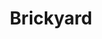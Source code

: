 ---
events:
- audio_id: sa-rwb-008
  building: Brickyard
  categories: brickyard
  description: "On the weekend of King's death approximately 200 white students and\
    \ faculty (from UNC and Duke as well as NCSU) gathered in the Brickyard intending\
    \ to march on the State Capitol Building in an attempt to speak with Governor\
    \ Dan Moore. The ultimate goal of the march was to present a petition to the governor\
    \ that showed (as stated in the Technician student newspaper) \"the Negro community\
    \ that concern exists among whites by presenting written grievances to the governor.\"\
    \ However, the march did not go forward as planned. After the Raleigh Police Department\
    \ stopped the group at Winston Hall, Chancellor Caldwell plead with protesters\
    \ to disperse peacefully, saying, \"I wept tears when Martin Luther King died;\
    \ I loved that man. But you don'\xC2\x92t have to demonstrate by breaking the\
    \ law.\" With threats of arrest looming, and National Guard troops waiting farther\
    \ down Hillsborough St. to intercept the march, the protesters dispersed as requested.\
    \ The following Monday, a smaller group went to the Capitol and presented the\
    \ petition to a gubernatorial aide, who promised that the governor would read\
    \ it."
  event_decade: '1960'
  event_id: '82'
  excerpt: "On the weekend of King's death approximately 200 white students and faculty\
    \ (from UNC and Duke as well as NCSU) gathered in the Brickyard intending to march\
    \ on the State Capitol Building in an attempt to speak with Governor Dan Moore.\
    \ The ultimate goal of the march was to present a petition to the governor that\
    \ showed (as stated in the Technician student newspaper) \"the Negro community\
    \ that concern exists among whites by presenting written grievances to the governor.\"\
    \ However, the march did not go forward as planned. After the Raleigh Police Department\
    \ stopped the group at Winston Hall, Chancellor Caldwell plead with protesters\
    \ to disperse peacefully, saying, \"I wept tears when Martin Luther King died;\
    \ I loved that man. But you don'\xC2\x92t have to demonstrate by breaking the\
    \ law.\" With threats of arrest looming, and National Guard troops waiting farther\
    \ down Hillsborough St. to intercept the march, the protesters dispersed as requested.\
    \ The following Monday, a smaller group went to the Capitol and presented the\
    \ petition to a gubernatorial aide, who promised that the governor would read\
    \ it."
  image id (orig): 0003078
  image_caption: University Plaza and Harrelson Hall at night
  image_id: 0003078
  image_link: https://d.lib.ncsu.edu/collections/catalog/0003078
  redirect_from: /events/18/index.html
  start_date: 4/6/1968
  title: Student Reaction to Martin Luther King, Jr. Assasination
  year: '1968'
lat: '35.787068'
layout: post
lng: '-78.670528'
order: 9
permalink: places/brickyard/
place: brickyard
route:
  code: Ok
  routes:
  - distance: 787
    duration: 563.225
    geometry:
      coordinates:
      - - -78.670485
        - 35.787326
      - - -78.670458
        - 35.787345
      - - -78.670412
        - 35.787336
      - - -78.67036
        - 35.787325
      - - -78.670106
        - 35.787266
      - - -78.669779
        - 35.787189
      - - -78.669725
        - 35.787176
      - - -78.669594
        - 35.78715
      - - -78.66956
        - 35.787143
      - - -78.669511
        - 35.787137
      - - -78.669481
        - 35.787129
      - - -78.669454
        - 35.787114
      - - -78.669415
        - 35.787088
      - - -78.669384
        - 35.787072
      - - -78.669361
        - 35.787063
      - - -78.669345
        - 35.787059
      - - -78.669244
        - 35.787048
      - - -78.669187
        - 35.787205
      - - -78.669163
        - 35.787278
      - - -78.669096
        - 35.7875
      - - -78.669077
        - 35.787564
      - - -78.669065
        - 35.787623
      - - -78.669065
        - 35.787643
      - - -78.669087
        - 35.787656
      - - -78.669143
        - 35.787669
      - - -78.669473
        - 35.787755
      - - -78.669507
        - 35.787765
      - - -78.669543
        - 35.787779
      - - -78.669561
        - 35.787792
      - - -78.669611
        - 35.78784
      - - -78.669783
        - 35.787885
      - - -78.669893
        - 35.787916
      - - -78.669954
        - 35.787933
      - - -78.670046
        - 35.78796
      - - -78.67017
        - 35.78799
      - - -78.67052
        - 35.788083
      - - -78.670757
        - 35.788132
      - - -78.670885
        - 35.788158
      - - -78.671238
        - 35.788234
      - - -78.671318
        - 35.788263
      - - -78.671417
        - 35.78829
      - - -78.671967
        - 35.78841
      - - -78.67207
        - 35.788458
      - - -78.672166
        - 35.788475
      - - -78.672904
        - 35.788641
      - - -78.673107
        - 35.788682
      - - -78.673156
        - 35.788689
      - - -78.673184
        - 35.788679
      - - -78.673224
        - 35.788638
      - - -78.67327
        - 35.788666
      - - -78.673311
        - 35.788691
      - - -78.673319
        - 35.7887
      - - -78.673322
        - 35.78871
      - - -78.673326
        - 35.788723
      - - -78.67333
        - 35.788744
      - - -78.673336
        - 35.788772
      - - -78.673375
        - 35.788821
      - - -78.673404
        - 35.788837
      - - -78.674337
        - 35.789032
      - - -78.674346
        - 35.789005
      - - -78.674362
        - 35.788972
      - - -78.674386
        - 35.788933
      - - -78.674419
        - 35.788881
      - - -78.674451
        - 35.788846
      - - -78.674488
        - 35.788684
      - - -78.674494
        - 35.788629
      - - -78.67408
        - 35.788539
      type: LineString
    legs:
    - admins:
      - iso_3166_1: US
        iso_3166_1_alpha3: USA
      distance: 787
      duration: 563.225
      steps:
      - distance: 8
        driving_side: right
        duration: 5.634
        geometry:
          coordinates:
          - - -78.670485
            - 35.787326
          - - -78.670458
            - 35.787345
          - - -78.670412
            - 35.787336
          type: LineString
        intersections:
        - admin_index: 0
          bearings:
          - 80
          entry:
          - true
          geometry_index: 0
          is_urban: true
          location:
          - -78.670485
          - 35.787326
          mapbox_streets_v8:
            class: service
          out: 0
        maneuver:
          bearing_after: 80
          bearing_before: 0
          instruction: Walk east on the walkway.
          location:
          - -78.670485
          - 35.787326
          type: depart
        mode: walking
        name: ''
        weight: 5.634
      - distance: 5
        driving_side: right
        duration: 3.521
        geometry:
          coordinates:
          - - -78.670412
            - 35.787336
          - - -78.67036
            - 35.787325
          type: LineString
        intersections:
        - admin_index: 0
          bearings:
          - 105
          - 260
          entry:
          - true
          - false
          geometry_index: 2
          in: 1
          is_urban: true
          location:
          - -78.670412
          - 35.787336
          mapbox_streets_v8:
            class: service
          out: 0
          turn_weight: 30
        maneuver:
          bearing_after: 105
          bearing_before: 80
          instruction: Continue.
          location:
          - -78.670412
          - 35.787336
          modifier: straight
          type: new name
        mode: walking
        name: ''
        weight: 33.521
      - distance: 75
        driving_side: right
        duration: 52.817
        geometry:
          coordinates:
          - - -78.67036
            - 35.787325
          - - -78.670106
            - 35.787266
          - - -78.669779
            - 35.787189
          - - -78.669725
            - 35.787176
          - - -78.669594
            - 35.78715
          - - -78.66956
            - 35.787143
          type: LineString
        intersections:
        - admin_index: 0
          bearings:
          - 106
          - 285
          duration: 38.732
          entry:
          - true
          - false
          geometry_index: 3
          in: 1
          is_urban: true
          location:
          - -78.67036
          - 35.787325
          mapbox_streets_v8:
            class: service
          out: 0
          weight: 38.732
        - admin_index: 0
          bearings:
          - 107
          - 286
          duration: 3.521
          entry:
          - true
          - false
          geometry_index: 5
          in: 1
          is_urban: true
          location:
          - -78.669779
          - 35.787189
          mapbox_streets_v8:
            class: service
          out: 0
          weight: 3.521
        - admin_index: 0
          bearings:
          - 104
          - 287
          duration: 8.451
          entry:
          - true
          - false
          geometry_index: 6
          in: 1
          is_urban: true
          location:
          - -78.669725
          - 35.787176
          mapbox_streets_v8:
            class: service
          out: 0
          weight: 8.451
        - admin_index: 0
          bearings:
          - 104
          - 284
          entry:
          - true
          - false
          geometry_index: 7
          in: 1
          is_urban: true
          location:
          - -78.669594
          - 35.78715
          mapbox_streets_v8:
            class: service
          out: 0
        maneuver:
          bearing_after: 106
          bearing_before: 105
          instruction: Continue on the walkway.
          location:
          - -78.67036
          - 35.787325
          modifier: straight
          type: new name
        mode: walking
        name: ''
        weight: 52.817
      - distance: 31
        driving_side: right
        duration: 21.831
        geometry:
          coordinates:
          - - -78.66956
            - 35.787143
          - - -78.669511
            - 35.787137
          - - -78.669481
            - 35.787129
          - - -78.669454
            - 35.787114
          - - -78.669415
            - 35.787088
          - - -78.669384
            - 35.787072
          - - -78.669361
            - 35.787063
          - - -78.669345
            - 35.787059
          - - -78.669244
            - 35.787048
          type: LineString
        intersections:
        - admin_index: 0
          bearings:
          - 103
          - 284
          entry:
          - true
          - false
          geometry_index: 8
          in: 1
          is_urban: true
          location:
          - -78.66956
          - 35.787143
          mapbox_streets_v8:
            class: service
          out: 0
        maneuver:
          bearing_after: 103
          bearing_before: 104
          instruction: Keep left to take the walkway.
          location:
          - -78.66956
          - 35.787143
          modifier: slight left
          type: fork
        mode: walking
        name: ''
        weight: 21.831
      - distance: 165
        driving_side: right
        duration: 118.197
        geometry:
          coordinates:
          - - -78.669244
            - 35.787048
          - - -78.669187
            - 35.787205
          - - -78.669163
            - 35.787278
          - - -78.669096
            - 35.7875
          - - -78.669077
            - 35.787564
          - - -78.669065
            - 35.787623
          - - -78.669065
            - 35.787643
          - - -78.669087
            - 35.787656
          - - -78.669143
            - 35.787669
          - - -78.669473
            - 35.787755
          - - -78.669507
            - 35.787765
          - - -78.669543
            - 35.787779
          - - -78.669561
            - 35.787792
          - - -78.669611
            - 35.78784
          - - -78.669783
            - 35.787885
          - - -78.669893
            - 35.787916
          - - -78.669954
            - 35.787933
          - - -78.670046
            - 35.78796
          type: LineString
        intersections:
        - admin_index: 0
          bearings:
          - 16
          - 278
          duration: 12.676
          entry:
          - true
          - false
          geometry_index: 16
          in: 1
          is_urban: true
          location:
          - -78.669244
          - 35.787048
          mapbox_streets_v8:
            class: service
          out: 0
          weight: 12.676
        - admin_index: 0
          bearings:
          - 15
          - 196
          duration: 24.944
          entry:
          - true
          - false
          geometry_index: 17
          in: 1
          is_urban: true
          location:
          - -78.669187
          - 35.787205
          mapbox_streets_v8:
            class: service
          out: 0
          turn_duration: 1
          turn_weight: 1
          weight: 24.944
        - admin_index: 0
          bearings:
          - 13
          - 194
          duration: 11.268
          entry:
          - true
          - false
          geometry_index: 19
          in: 1
          is_urban: true
          location:
          - -78.669096
          - 35.7875
          mapbox_streets_v8:
            class: service
          out: 0
          weight: 11.268
        - admin_index: 0
          bearings:
          - 187
          - 293
          duration: 57.746
          entry:
          - false
          - true
          geometry_index: 22
          in: 0
          is_urban: true
          location:
          - -78.669065
          - 35.787643
          mapbox_streets_v8:
            class: service
          out: 1
          weight: 57.746
        - admin_index: 0
          bearings:
          - 109
          - 289
          entry:
          - false
          - true
          geometry_index: 31
          in: 0
          is_urban: true
          location:
          - -78.669893
          - 35.787916
          mapbox_streets_v8:
            class: service
          out: 1
          turn_duration: 1
          turn_weight: 1
        maneuver:
          bearing_after: 16
          bearing_before: 98
          instruction: Turn left onto the walkway.
          location:
          - -78.669244
          - 35.787048
          modifier: left
          type: turn
        mode: walking
        name: ''
        weight: 118.197
      - distance: 301
        driving_side: right
        duration: 215.972
        geometry:
          coordinates:
          - - -78.670046
            - 35.78796
          - - -78.67017
            - 35.78799
          - - -78.67052
            - 35.788083
          - - -78.670757
            - 35.788132
          - - -78.670885
            - 35.788158
          - - -78.671238
            - 35.788234
          - - -78.671318
            - 35.788263
          - - -78.671417
            - 35.78829
          - - -78.671967
            - 35.78841
          - - -78.67207
            - 35.788458
          - - -78.672166
            - 35.788475
          - - -78.672904
            - 35.788641
          - - -78.673107
            - 35.788682
          - - -78.673156
            - 35.788689
          - - -78.673184
            - 35.788679
          - - -78.673224
            - 35.788638
          type: LineString
        intersections:
        - admin_index: 0
          bearings:
          - 110
          - 287
          duration: 9.451
          entry:
          - false
          - true
          geometry_index: 33
          in: 0
          is_urban: true
          location:
          - -78.670046
          - 35.78796
          mapbox_streets_v8:
            class: service
          out: 1
          turn_duration: 1
          turn_weight: 1
          weight: 9.451
        - admin_index: 0
          bearings:
          - 107
          - 288
          duration: 39.732
          entry:
          - false
          - true
          geometry_index: 34
          in: 0
          is_urban: true
          location:
          - -78.67017
          - 35.78799
          mapbox_streets_v8:
            class: service
          out: 1
          turn_duration: 1
          turn_weight: 1
          weight: 39.732
        - admin_index: 0
          bearings:
          - 104
          - 284
          duration: 8.451
          entry:
          - false
          - true
          geometry_index: 36
          in: 0
          is_urban: true
          location:
          - -78.670757
          - 35.788132
          mapbox_streets_v8:
            class: service
          out: 1
          weight: 8.451
        - admin_index: 0
          bearings:
          - 104
          - 285
          duration: 86.211
          entry:
          - false
          - true
          geometry_index: 37
          in: 0
          is_urban: true
          location:
          - -78.670885
          - 35.788158
          mapbox_streets_v8:
            class: service
          out: 1
          turn_duration: 1
          turn_weight: 1
          weight: 86.211
        - admin_index: 0
          bearings:
          - 102
          - 285
          duration: 49.592
          entry:
          - false
          - true
          geometry_index: 43
          in: 0
          is_urban: true
          location:
          - -78.672166
          - 35.788475
          mapbox_streets_v8:
            class: service
          out: 1
          turn_duration: 1
          turn_weight: 1
          weight: 49.592
        - admin_index: 0
          bearings:
          - 105
          - 284
          duration: 16.197
          entry:
          - false
          - true
          geometry_index: 44
          in: 0
          is_urban: true
          location:
          - -78.672904
          - 35.788641
          mapbox_streets_v8:
            class: service
          out: 1
          weight: 16.197
        - admin_index: 0
          bearings:
          - 102
          - 229
          entry:
          - false
          - true
          geometry_index: 46
          in: 0
          is_urban: true
          location:
          - -78.673156
          - 35.788689
          mapbox_streets_v8:
            class: service
          out: 1
        maneuver:
          bearing_after: 287
          bearing_before: 290
          instruction: Keep right to take the walkway.
          location:
          - -78.670046
          - 35.78796
          modifier: slight right
          type: fork
        mode: walking
        name: ''
        weight: 215.972
      - distance: 115
        driving_side: right
        duration: 82.986
        geometry:
          coordinates:
          - - -78.673224
            - 35.788638
          - - -78.67327
            - 35.788666
          - - -78.673311
            - 35.788691
          - - -78.673319
            - 35.7887
          - - -78.673322
            - 35.78871
          - - -78.673326
            - 35.788723
          - - -78.67333
            - 35.788744
          - - -78.673336
            - 35.788772
          - - -78.673375
            - 35.788821
          - - -78.673404
            - 35.788837
          - - -78.674337
            - 35.789032
          type: LineString
        intersections:
        - admin_index: 0
          bearings:
          - 44
          - 307
          duration: 3.521
          entry:
          - false
          - true
          geometry_index: 48
          in: 0
          is_urban: true
          location:
          - -78.673224
          - 35.788638
          mapbox_streets_v8:
            class: service
          out: 1
          weight: 3.521
        - admin_index: 0
          bearings:
          - 127
          - 307
          duration: 4.521
          entry:
          - false
          - true
          geometry_index: 49
          in: 0
          is_urban: true
          location:
          - -78.67327
          - 35.788666
          mapbox_streets_v8:
            class: service
          out: 1
          turn_duration: 1
          turn_weight: 1
          weight: 4.521
        - admin_index: 0
          bearings:
          - 127
          - 339
          duration: 2.817
          entry:
          - false
          - true
          geometry_index: 50
          in: 0
          is_urban: true
          location:
          - -78.673311
          - 35.788691
          mapbox_streets_v8:
            class: service
          out: 1
          weight: 2.817
        - admin_index: 0
          bearings:
          - 159
          - 351
          duration: 1.408
          entry:
          - false
          - true
          geometry_index: 53
          in: 0
          is_urban: true
          location:
          - -78.673326
          - 35.788723
          mapbox_streets_v8:
            class: service
          out: 1
          weight: 1.408
        - admin_index: 0
          bearings:
          - 171
          - 350
          duration: 3.113
          entry:
          - false
          - true
          geometry_index: 54
          in: 0
          is_urban: true
          location:
          - -78.67333
          - 35.788744
          mapbox_streets_v8:
            class: service
          out: 1
          turn_duration: 1
          turn_weight: 1
          weight: 3.113
        - admin_index: 0
          bearings:
          - 170
          - 327
          duration: 4.225
          entry:
          - false
          - true
          geometry_index: 55
          in: 0
          is_urban: true
          location:
          - -78.673336
          - 35.788772
          mapbox_streets_v8:
            class: service
          out: 1
          weight: 4.225
        - admin_index: 0
          bearings:
          - 147
          - 304
          duration: 2.113
          entry:
          - false
          - true
          geometry_index: 56
          in: 0
          is_urban: true
          location:
          - -78.673375
          - 35.788821
          mapbox_streets_v8:
            class: service
          out: 1
          weight: 2.113
        - admin_index: 0
          bearings:
          - 124
          - 284
          entry:
          - false
          - true
          geometry_index: 57
          in: 0
          is_urban: true
          location:
          - -78.673404
          - 35.788837
          mapbox_streets_v8:
            class: service
          out: 1
        maneuver:
          bearing_after: 307
          bearing_before: 224
          instruction: Turn right onto the walkway.
          location:
          - -78.673224
          - 35.788638
          modifier: right
          type: turn
        mode: walking
        name: ''
        weight: 82.986
      - distance: 48
        driving_side: right
        duration: 34.803
        geometry:
          coordinates:
          - - -78.674337
            - 35.789032
          - - -78.674346
            - 35.789005
          - - -78.674362
            - 35.788972
          - - -78.674386
            - 35.788933
          - - -78.674419
            - 35.788881
          - - -78.674451
            - 35.788846
          - - -78.674488
            - 35.788684
          - - -78.674494
            - 35.788629
          type: LineString
        intersections:
        - admin_index: 0
          bearings:
          - 104
          - 199
          duration: 4.93
          entry:
          - false
          - true
          geometry_index: 58
          in: 0
          is_urban: true
          location:
          - -78.674337
          - 35.789032
          mapbox_streets_v8:
            class: service
          out: 1
          weight: 4.93
        - admin_index: 0
          bearings:
          - 19
          - 207
          duration: 3.521
          entry:
          - false
          - true
          geometry_index: 60
          in: 0
          is_urban: true
          location:
          - -78.674362
          - 35.788972
          mapbox_streets_v8:
            class: service
          out: 1
          weight: 3.521
        - admin_index: 0
          bearings:
          - 27
          - 207
          duration: 5.93
          entry:
          - false
          - true
          geometry_index: 61
          in: 0
          is_urban: true
          location:
          - -78.674386
          - 35.788933
          mapbox_streets_v8:
            class: service
          out: 1
          turn_duration: 1
          turn_weight: 11
          weight: 15.93
        - admin_index: 0
          bearings:
          - 27
          - 207
          duration: 16.197
          entry:
          - false
          - true
          geometry_index: 62
          in: 0
          is_urban: true
          location:
          - -78.674419
          - 35.788881
          mapbox_streets_v8:
            class: service
          out: 1
          weight: 16.197
        - admin_index: 0
          bearings:
          - 10
          - 185
          entry:
          - false
          - true
          geometry_index: 64
          in: 0
          is_urban: true
          location:
          - -78.674488
          - 35.788684
          mapbox_streets_v8:
            class: service
          out: 1
        maneuver:
          bearing_after: 199
          bearing_before: 284
          instruction: Turn left onto the walkway.
          location:
          - -78.674337
          - 35.789032
          modifier: left
          type: turn
        mode: walking
        name: ''
        weight: 44.803
      - distance: 39
        driving_side: right
        duration: 27.465
        geometry:
          coordinates:
          - - -78.674494
            - 35.788629
          - - -78.67408
            - 35.788539
          type: LineString
        intersections:
        - admin_index: 0
          bearings:
          - 5
          - 105
          classes:
          - restricted
          entry:
          - false
          - true
          geometry_index: 65
          in: 0
          is_urban: true
          location:
          - -78.674494
          - 35.788629
          mapbox_streets_v8:
            class: service
          out: 1
          turn_weight: 600
        maneuver:
          bearing_after: 105
          bearing_before: 185
          instruction: Turn left.
          location:
          - -78.674494
          - 35.788629
          modifier: left
          type: turn
        mode: walking
        name: ''
        weight: 627.465
      - distance: 0
        driving_side: right
        duration: 0
        geometry:
          coordinates:
          - - -78.67408
            - 35.788539
          - - -78.67408
            - 35.788539
          type: LineString
        intersections:
        - admin_index: 0
          bearings:
          - 285
          entry:
          - true
          geometry_index: 66
          in: 0
          location:
          - -78.67408
          - 35.788539
        maneuver:
          bearing_after: 0
          bearing_before: 105
          instruction: You have arrived at your destination.
          location:
          - -78.67408
          - 35.788539
          type: arrive
        mode: walking
        name: ''
        weight: 0
      summary: ''
      weight: 1203.226
    weight: 1203.226
    weight_name: pedestrian
  waypoints:
  - distance: 28.982
    location:
    - -78.670485
    - 35.787326
    name: ''
  - distance: 17.029
    location:
    - -78.67408
    - 35.788539
    name: ''
title: Brickyard

---